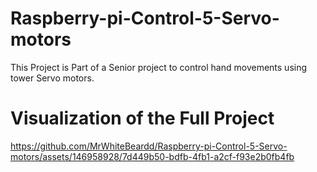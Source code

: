 # Raspberry-pi-Control-5-Servo-motors
This Project is Part of a Senior project to control hand movements using tower Servo motors.

# Visualization of the Full Project

https://github.com/MrWhiteBeardd/Raspberry-pi-Control-5-Servo-motors/assets/146958928/7d449b50-bdfb-4fb1-a2cf-f93e2b0fb4fb
